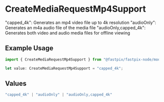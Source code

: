 # CreateMediaRequestMp4Support

"capped_4k": Generates an mp4 video file up to 4k resolution "audioOnly": Generates an m4a audio file of the media file "audioOnly,capped_4k": Generates both video and audio media files for offline viewing


## Example Usage

```typescript
import { CreateMediaRequestMp4Support } from "@fastpix/fastpix-node/models";

let value: CreateMediaRequestMp4Support = "capped_4k";
```

## Values

```typescript
"capped_4k" | "audioOnly" | "audioOnly,capped_4k"
```